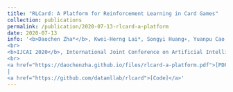 ```yaml
---
title: "RLCard: A Platform for Reinforcement Learning in Card Games"
collection: publications
permalink: /publication/2020-07-13-rlcard-a-platform
date: 2020-07-13
info: '<b>Daochen Zha*</b>, Kwei-Herng Lai*, Songyi Huang∗, Yuanpu Cao, Keerthana Reddy, Juan Vargas, Alex Nguyen, Ruzhe Wei, Junyu Guo, and Xia Hu
<br>
<b>IJCAI 2020</b>, International Joint Conference on Artificial Intelligence (demo track)
<br>
<a href="https://daochenzha.github.io/files/rlcard-a-platform.pdf">[PDF]</a>
|
<a href="https://github.com/datamllab/rlcard">[Code]</a>'
---
```

